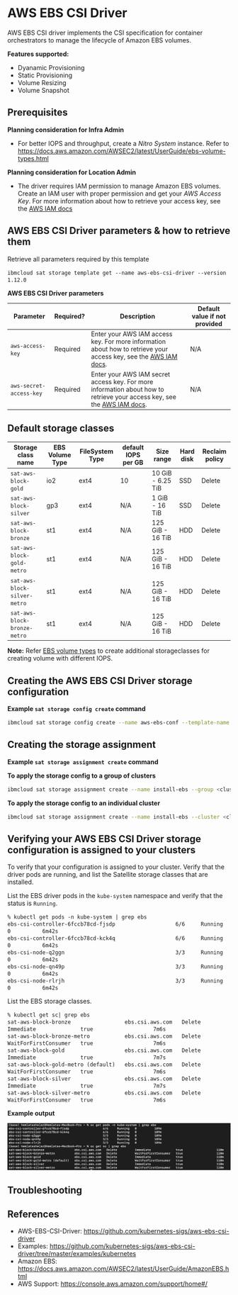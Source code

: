 # AWS EBS CSI Driver

AWS EBS CSI driver implements the CSI specification for container orchestrators to manage the lifecycle of Amazon EBS volumes.

**Features supported:**
- Dyanamic Provisioning
- Static Provisioning
- Volume Resizing
- Volume Snapshot

## Prerequisites
**Planning consideration for Infra Admin**
-  For better IOPS and throughput, create a *Nitro System* instance. Refer to
https://docs.aws.amazon.com/AWSEC2/latest/UserGuide/ebs-volume-types.html

**Planning consideration for Location Admin**
- The driver requires IAM permission to manage Amazon EBS volumes. Create an IAM user with proper permission and get your *AWS Access Key*. For more information about how to retrieve your access key, see the [AWS IAM docs](https://docs.aws.amazon.com/IAM/latest/UserGuide/id_credentials_access-keys.html)


## AWS EBS CSI Driver parameters & how to retrieve them

Retrieve all parameters required by this template
```
ibmcloud sat storage template get --name aws-ebs-csi-driver --version 1.12.0
```

**AWS EBS CSI Driver parameters**

| Parameter | Required? | Description | Default value if not provided |
| --- | --- | --- | --- |
| `aws-access-key` | Required | Enter your AWS IAM access key. For more information about how to retrieve your access key, see the [AWS IAM docs](https://docs.aws.amazon.com/IAM/latest/UserGuide/id_credentials_access-keys.html). | N/A |
| `aws-secret-access-key` | Required | Enter your AWS IAM secret access key. For more information about how to retrieve your access key, see the [AWS IAM docs](https://docs.aws.amazon.com/IAM/latest/UserGuide/id_credentials_access-keys.html). | N/A | |


## Default storage classes

| Storage class name | EBS Volume Type | FileSystem Type | default IOPS per GB | Size range | Hard disk | Reclaim policy |
| --- | --- | --- | --- | --- | --- | --- |
| `sat-aws-block-gold` | io2 | ext4 | 10 | 10 GiB - 6.25 TiB | SSD | Delete |
| `sat-aws-block-silver` | gp3 | ext4 | N/A | 1 GiB - 16 TiB | SSD | Delete |
| `sat-aws-block-bronze` | st1 | ext4 | N/A | 125 GiB - 16 TiB | HDD | Delete |
| `sat-aws-block-gold-metro` | st1 | ext4 | N/A | 125 GiB - 16 TiB | HDD | Delete |
| `sat-aws-block-silver-metro` | st1 | ext4 | N/A | 125 GiB - 16 TiB | HDD | Delete |
| `sat-aws-block-bronze-metro` | st1 | ext4 | N/A | 125 GiB - 16 TiB | HDD | Delete |


**Note:** Refer [EBS volume types](https://docs.aws.amazon.com/AWSEC2/latest/UserGuide/ebs-volume-types.html) to create additional storageclasses for creating volume with different IOPS.

## Creating the AWS EBS CSI Driver storage configuration

**Example `sat storage config create` command**

```sh
ibmcloud sat storage config create --name aws-ebs-conf --template-name aws-ebs-csi-driver --template-version 1.12.0 --location <location-id> -p "aws-access-key=<access-key-without-base64-encoding>" -p "aws-secret-access-key=<secret-access-key-without-base64-encoding>"
```

## Creating the storage assignment

**Example `sat storage assignment create` command**

**To apply the storage config to a group of clusters**
```sh
ibmcloud sat storage assignment create --name install-ebs --group <cluster-group> --config aws-ebs-conf
```

**To apply the storage config to an individual cluster**
```sh
ibmcloud sat storage assignment create --name install-ebs --cluster <cluster-id> --config aws-ebs-conf
```

## Verifying your AWS EBS CSI Driver storage configuration is assigned to your clusters

To verify that your configuration is assigned to your cluster. Verify that the driver pods are running, and list the Satellite storage classes that are installed.

List the EBS driver pods in the `kube-system` namespace and verify that the status is `Running`.

```
% kubectl get pods -n kube-system | grep ebs
ebs-csi-controller-6fccb78cd-fjsdp                   6/6     Running   0          6m42s
ebs-csi-controller-6fccb78cd-kck4q                   6/6     Running   0          6m42s
ebs-csi-node-q2ggn                                   3/3     Running   0          6m42s
ebs-csi-node-qn49p                                   3/3     Running   0          6m42s
ebs-csi-node-rlrjh                                   3/3     Running   0          6m42s
```

List the EBS storage classes.

```
% kubectl get sc| grep ebs
sat-aws-block-bronze                 ebs.csi.aws.com   Delete          Immediate              true                   7m6s
sat-aws-block-bronze-metro           ebs.csi.aws.com   Delete          WaitForFirstConsumer   true                   7m6s
sat-aws-block-gold                   ebs.csi.aws.com   Delete          Immediate              true                   7m7s
sat-aws-block-gold-metro (default)   ebs.csi.aws.com   Delete          WaitForFirstConsumer   true                   7m6s
sat-aws-block-silver                 ebs.csi.aws.com   Delete          Immediate              true                   7m7s
sat-aws-block-silver-metro           ebs.csi.aws.com   Delete          WaitForFirstConsumer   true                   7m6s
```

**Example output**

![Example Output](./images/output.png)

## Troubleshooting


## References

- AWS-EBS-CSI-Driver: https://github.com/kubernetes-sigs/aws-ebs-csi-driver
- Examples: https://github.com/kubernetes-sigs/aws-ebs-csi-driver/tree/master/examples/kubernetes
- Amazon EBS: https://docs.aws.amazon.com/AWSEC2/latest/UserGuide/AmazonEBS.html
- AWS Support: https://console.aws.amazon.com/support/home#/
